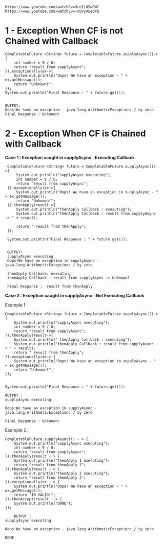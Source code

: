 
	https://www.youtube.com/watch?v=9ueIL0SwEWI
	https://www.youtube.com/watch?v=-nDVy45eOYQ


# 1 - Exception When CF is not Chained with Callback

	CompletableFuture <String> future = CompletableFuture.supplyAsync(()->{
	    int number = 9 / 0;
	    return "result from supplyAsync";
	}).exceptionally(ex->{
	    System.out.println("Oops! We have an exception - " + ex.getMessage());
	    return "Unknown!";
	});
	System.out.println("Final Response : " + future.get());


	OUTPUT:
	Oops!We have an exception - java.lang.ArithmeticException: / by zero
	Final Response : Unknown!
  
  
# 2 -  Exception When CF is Chained with Callback 

  **Case 1 : Exception caught in supplyAsync : Executing Callback**
  
	 CompletableFuture <String> future = CompletableFuture.supplyAsync(()->{
	     System.out.println("supplyAsync executing");
	     int number = 9 / 0;
	     return "result from supplyAsync";
	 }).exceptionally(ex->{
	     System.out.println("Oops! We have an exception in supplyAsync - " + ex.getMessage());
	     return "Unknown!";
	 }).thenApply(result->{
	     System.out.println("thenApply Callback : executing");
	     System.out.println("thenApply Callback : result from supplyAsync -> " + result);

	     return " result from thenApply";
	 });

	 System.out.println("Final Response : " + future.get());


	 OUTPUT:
	 supplyAsync executing
	 Oops!We have an exception in supplyAsync - java.lang.ArithmeticException: / by zero
	 
	 thenApply Callback: executing
	 thenApply Callback : result from supplyAsync -> Unknown!
	  
	 Final Response :  result from thenApply


  **Case 2 : Exception caught in supplyAsync : Not Executing Callback**
  
  Example 1 : 
  
	CompletableFuture <String> future = CompletableFuture.supplyAsync(()-> {
	    System.out.println("supplyAsync executing");
	    int number = 9 / 0;
	    return "result from supplyAsync";
	}).thenApply(result->{
	    System.out.println(" thenApply Callback : executing");
	    System.out.println("thenApply Callback : result from supplyAsync -> " + result);
	    return " result from thenApply";
	}).exceptionally(ex-> {
	    System.out.println("Oops! We have an exception in supplyAsync - " + ex.getMessage());
	    return "Unknown!";
	});


	System.out.println("Final Response : " + future.get());

	OUTPUT : 
	supplyAsync executing
	
	Oops!We have an exception in supplyAsync - java.lang.ArithmeticException: / by zero
	
	Final Response : Unknown!

      
Example 2 : 

	CompletableFuture.supplyAsync(() - > {
	    System.out.println("supplyAsync executing");
	    int number = 9 / 0;
	    return "result from suuplyAsync";
	}).thenApply(result - > {
	    System.out.println("thenApply 1 executing");
	    return "result from thenApply 1";
	}).thenApply(result - > {
	    System.out.println("thenApply 2 executing");
	    return "result from thenApply 2";
	}).exceptionally(ex - > {
	    System.out.println("Oops! We have an exception - " + ex.getMessage());
	    return "IN VALID!";
	}).thenAccept(result - > {
	    System.out.println("DONE");
	});

        OUTPUT : 
	supplyAsync executing
	
	Oops!We have an exception - java.lang.ArithmeticException: / by zero
	
	DONE
